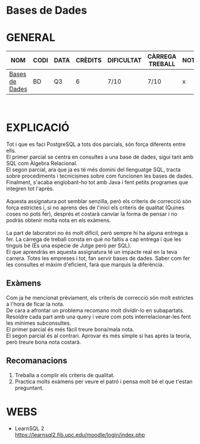 # Bases de Dades
# GENERAL
| NOM | CODI | DATA | CRÈDITS | DIFICULTAT | CÀRREGA TREBALL | NOTA |
| --- | --- | --- | --- | --- | --- | --- |
| [Bases de Dades](https://www.fib.upc.edu/ca/estudis/graus/grau-en-enginyeria-informatica/pla-destudis/assignatures/BD) | BD | Q3 | 6 | 7/10 | 7/10 | x |

<br>

# EXPLICACIÓ
Tot i que es faci PostgreSQL a tots dos parcials, són força diferents entre ells. <br>
El primer parcial se centra en consultes a una base de dades, sigui tant amb SQL com Àlgebra Relacional. <br>
El segon parcial, ara que ja es té més domini del llenguatge SQL, tracta sobre procediments i tecnicismes sobre com funcionen les bases de dades. <br>
Finalment, s'acaba englobant-ho tot amb Java i fent petits programes que integren tot l'après. <br>
<br>
Aquesta assignatura pot semblar senzilla, però els criteris de correcció són força estrictes i, si no aprens des de l'inici els criteris de qualitat (Quines coses no pots fer), després et costarà canviar la forma de pensar i no podràs obtenir molta nota en els exàmens. <br>
<br>
La part de laboratori no és molt difícil, però sempre hi ha alguna entrega a fer. La càrrega de treball consta en què no faltis a cap entrega i que les tinguis bé (És una espècie de Jutge però per SQL). <br>
El que aprendràs en aquesta assignatura té un impacte real en la teva carrera. Totes les empreses i tot, fan servir bases de dades. Saber com fer les consultes el màxim d'eficient, farà que marquis la diferència.

## Exàmens
Com ja he mencionat prèviament, els criteris de correcció són molt estrictes a l'hora de ficar la nota. <br>
De cara a afrontar un problema recomano molt dividir-lo en subapartats. Resoldre cada part amb una query i veure com pots interrelacionar-les fent les mínimes subconsultes.<br>
El primer parcial és més fàcil treure bona/mala nota. <br>
El segon parcial és al contrari. Aprovar és més simple si has après la teoria, però treure bona nota costarà. <br>

## Recomanacions
1. Treballa a complir els criteris de qualitat.
2. Practica molts exàmens per veure el patró i pensa molt bé el que t'estan preguntant.

# WEBS
- LearnSQL 2 <br>
https://learnsql2.fib.upc.edu/moodle/login/index.php